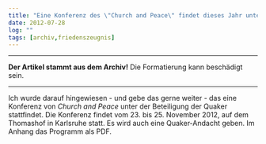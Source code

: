 ```yaml
---
title: "Eine Konferenz des \"Church and Peace\" findet dieses Jahr unter Beteiligung der Quaker statt"
date: 2012-07-28
log: ""
tags: [archiv,friedenszeugnis]
---
```

<hr><b>Der Artikel stammt aus dem Archiv!</b> Die Formatierung kann beschädigt sein.<hr>

Ich wurde darauf hingewiesen - und gebe das gerne weiter - das eine Konferenz von <i>Church and Peace</i> unter der Beteiligung der Quaker stattfindet. Die Konferenz findet vom 23. bis 25. November 2012,  auf dem   Thomashof in Karlsruhe statt. Es wird auch eine Quaker-Andacht geben. Im Anhang das Programm als PDF.



